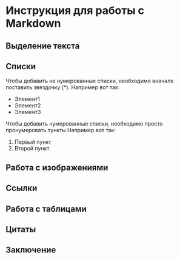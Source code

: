 # Инструкция для работы с Markdown

## Выделение текста

## Списки

Чтобы добавить не нумерованные списки, необходимо вначале поставить звездочку (*). 
Например вот так:
* Элемент1
* Элемент2
* Элемент3

Чтобы добавить нумерованные списки, необходимо просто пронумеровать тункты
Например вот так:
1. Первый пункт
2. Второй пункт
## Работа с изображениями

## Ссылки

## Работа с таблицами

## Цитаты

## Заключение